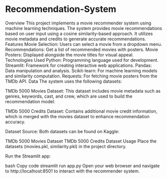 # Recommendation-System
Overview
This project implements a movie recommender system using machine learning techniques. The system provides movie recommendations based on user input using a cosine similarity-based approach. It utilizes movie metadata and credits to generate accurate recommendations.
Features
Movie Selection: Users can select a movie from a dropdown menu.
Recommendations: Get a list of recommended movies with posters.
Movie Posters: Displayed alongside the movie titles for visual appeal.
Technologies Used
Python: Programming language used for development.
Streamlit: Framework for creating interactive web applications.
Pandas: Data manipulation and analysis.
Scikit-learn: For machine learning models and similarity computation.
Requests: For fetching movie posters from the TMDb API.
Data
The system uses the following datasets:

TMDb 5000 Movies Dataset: This dataset includes movie metadata such as genres, keywords, cast, and crew, which are used to build the recommendation model.

TMDb 5000 Credits Dataset: Contains additional movie credit information, which is merged with the movies dataset to enhance recommendation accuracy.

Dataset Source: Both datasets can be found on Kaggle:

TMDb 5000 Movies Dataset
TMDb 5000 Credits Dataset
Usage
Place the datasets (movies.pkl, similarity.pkl) in the project directory.

Run the Streamlit app:

bash
Copy code
streamlit run app.py
Open your web browser and navigate to http://localhost:8501 to interact with the recommender system.

